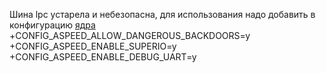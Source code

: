Шина lpc устарела и небезопасна, для использования надо добавить в конфигурацию [ядра](kernel)
+CONFIG_ASPEED_ALLOW_DANGEROUS_BACKDOORS=y
+CONFIG_ASPEED_ENABLE_SUPERIO=y
+CONFIG_ASPEED_ENABLE_DEBUG_UART=y

